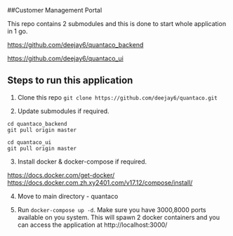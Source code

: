 ##Customer Management Portal

This repo contains 2 submodules and this is done to start whole application 
in 1 go.

https://github.com/deejay6/quantaco_backend

https://github.com/deejay6/quantaco_ui 

## Steps to run this application

1. Clone this repo
   ``git clone https://github.com/deejay6/quantaco.git``
   
2. Update submodules if required.

```
cd quantaco_backend 
git pull origin master

cd quantaco_ui
git pull origin master
```

3. Install docker & docker-compose if required.

https://docs.docker.com/get-docker/
https://docs.docker.com.zh.xy2401.com/v17.12/compose/install/

4. Move to main directory - quantaco

5. Run ``docker-compose up -d``. Make sure you have 3000,8000 ports 
   available on you system. This will spawn 2 docker containers and you can 
   access the application at http://localhost:3000/